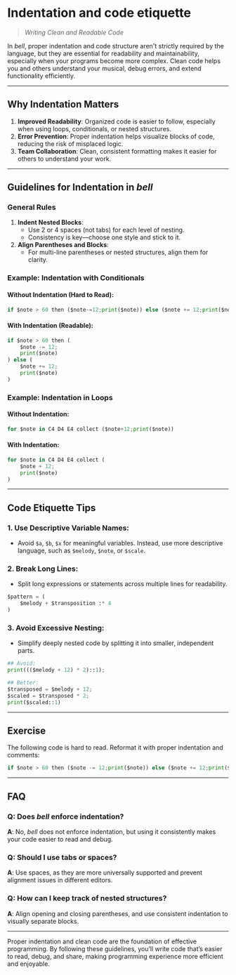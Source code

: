 # Indentation and code etiquette

> _Writing Clean and Readable Code_

In _bell_, proper indentation and code structure aren't strictly required by the language, but they are essential for readability and maintainability, especially when your programs become more complex. Clean code helps you and others understand your musical, debug errors, and extend functionality efficiently.

---

## Why Indentation Matters

1. **Improved Readability**: Organized code is easier to follow, especially when using loops, conditionals, or nested structures.
2. **Error Prevention**: Proper indentation helps visualize blocks of code, reducing the risk of misplaced logic.
3. **Team Collaboration**: Clean, consistent formatting makes it easier for others to understand your work.

---

## Guidelines for Indentation in _bell_

### General Rules

1. **Indent Nested Blocks**:
   - Use 2 or 4 spaces (not tabs) for each level of nesting.
   - Consistency is key—choose one style and stick to it.
2. **Align Parentheses and Blocks**:
   - For multi-line parentheses or nested structures, align them for clarity.

### Example: Indentation with Conditionals

#### Without Indentation (Hard to Read):

```py
if $note > 60 then ($note-=12;print($note)) else ($note += 12;print($note))
```

#### With Indentation (Readable):

```py
if $note > 60 then (
    $note -= 12;
    print($note)
) else (
    $note += 12;
    print($note)
)
```

### Example: Indentation in Loops

#### Without Indentation:

```py
for $note in C4 D4 E4 collect ($note+12;print($note))
```

#### With Indentation:

```py
for $note in C4 D4 E4 collect (
    $note + 12;
    print($note)
)
```

---

## Code Etiquette Tips

### 1. Use Descriptive Variable Names:

- Avoid `$a`, `$b`, `$x` for meaningful variables. Instead, use more descriptive language, such as `$melody`, `$note`, or `$scale`.

### 2. Break Long Lines:

- Split long expressions or statements across multiple lines for readability.

```py
$pattern = (
	$melody + $transposition :* 4
)
```

### 3. Avoid Excessive Nesting:

- Simplify deeply nested code by splitting it into smaller, independent parts.

```py
## Avoid:
print((($melody + 12) * 2)::1);

## Better:
$transposed = $melody + 12;
$scaled = $transposed * 2;
print($scaled::1)
```

---

## Exercise

The following code is hard to read. Reformat it with proper indentation and comments:

```py
if $note > 60 then ($note -= 12;print($note)) else ($note += 12;print($note))
```

---

## FAQ

### Q: Does _bell_ enforce indentation?

**A**: No, _bell_ does not enforce indentation, but using it consistently makes your code easier to read and debug.

### Q: Should I use tabs or spaces?

**A**: Use spaces, as they are more universally supported and prevent alignment issues in different editors.

### Q: How can I keep track of nested structures?

**A**: Align opening and closing parentheses, and use consistent indentation to visually separate blocks.

---

Proper indentation and clean code are the foundation of effective programming. By following these guidelines, you’ll write code that’s easier to read, debug, and share, making programming experience more efficient and enjoyable.
